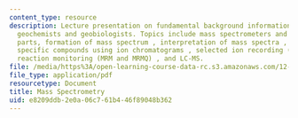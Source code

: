 ```yaml
---
content_type: resource
description: Lecture presentation on fundamental background information for organic
  geochemists and geobiologists. Topics include mass spectrometers and their component
  parts, formation of mass spectrum , interpretation of mass spectra , detection of
  specific compounds using ion chromatograms , selected ion recording (SIR) , multiple
  reaction monitoring (MRM and MRMQ) , and LC-MS.
file: /media/https%3A/open-learning-course-data-rc.s3.amazonaws.com/12-158-molecular-biogeochemistry-fall-2011/e8209ddb2e0a06c761b446f89048b362_MIT12_158F11_lec1.pdf
file_type: application/pdf
resourcetype: Document
title: Mass Spectrometry
uid: e8209ddb-2e0a-06c7-61b4-46f89048b362
---
```

